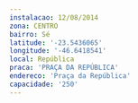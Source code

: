 ```yaml
---
instalacao: 12/08/2014
zona: CENTRO
bairro: Sé
latitude: '-23.5436065'
longitude: '-46.6418541'
local: República
praca: 'PRAÇA DA REPÚBLICA'
endereco: 'Praça da República'
capacidade: '250'
---
```

